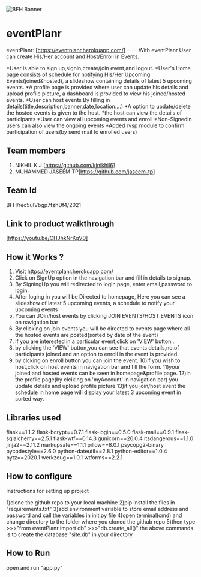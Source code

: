 ![BFH Banner](https://trello-attachments.s3.amazonaws.com/542e9c6316504d5797afbfb9/542e9c6316504d5797afbfc1/39dee8d993841943b5723510ce663233/Frame_19.png)
# eventPlanr
eventPlanr: [https://eventplanr.herokuapp.com/]
-----With eventPlanr User can create His/Her account and Host/Enroll in Events.

*User is able to sign up,signin,create/join event,and logout.
*User's Home page consists of schedule for notifying His/Her Upcoming Events(joined&hosted),
      a slideshow containing details of latest 5 upcoming events.
*A profile page is provided where user can update his details and upload profile picture,
      a dashboard is provided to view his joined/hosted events.
*User can host events By filling in details(title,description,banner,date,location....)
*A option to update/delete the hosted events is given to the host.
*the host can view the details of participants 
*User can view all upcoming events and enroll 
*Non-Signedin users can also view the ongoing events
*Added rvsp module to confirm participation of users(by send mail to enrolled users)


## Team members
1. NIKHIL K J [https://github.com/kjnikhil6]
2. MUHAMMED JASEEM TP[https://github.com/jaseem-tp]
## Team Id
 BFH/rec5uIVbgp7fzhDf4/2021
## Link to product walkthrough
[https://youtu.be/CHJhkNrKqV0]
## How it Works ?
1) Visit  https://eventplanr.herokuapp.com/
2) Click on SignUp option in the navigation  bar and fill in details to signup.
3) By SigningUp you will redirected to login page, enter email,password to login.
4) After loging in you will be Directed to homepage,
       Here you can see a slideshow of latest 5 upcoming events,
       a schedule to notify your upcoming events
5) You can JOin/host events by clicking JOIN EVENTS/HOST EVENTS icon on navigation bar
6) By clicking on join events you will be directed to events page where all the hosted events are posted(sorted by date of the event)
7) if you are interested in a particular event,click on 'VIEW' button .
8) by clicking the 'VIEW' button,you  can see that events details,no.of participants joined
     and an option to enroll in the event is provided.
9) by clcking on enroll button you can join the event.
10)if you wish to host,click on host events in navigation bar and fill the form.
11)your joined and hosted events can be seen in homepage&profile page.
12)in the profile page(by clciking on 'myAccount' in navigation bar) you update details and upload profile picture
13)if you join/host event the schedule in home page will display your latest 3 upcoming event in sorted way.
## Libraries used
flask==1.1.2
flask-bcrypt==0.7.1
flask-login==0.5.0
flask-mail==0.9.1
flask-sqlalchemy==2.5.1
flask-wtf==0.14.3
gunicorn==20.0.4
itsdangerous==1.1.0
jinja2==2.11.2
markupsafe==1.1.1
pillow==8.0.1
psycopg2-binary
pycodestyle==2.6.0
python-dateutil==2.8.1
python-editor==1.0.4
pytz==2020.1
werkzeug==1.0.1
wtforms==2.2.1
## How to configure
Instructions for setting up project

1)clone the github repo to your local machine
2)pip install the files in "requirements.txt"
3)add environment variable to store email address and password and call the variables in init.py file
4)open terminal(cmd) and change directory to the folder where you cloned the github repo
5)then type 
    >>>"from eventPlanr import db"
    >>>"db.create_all()"
  the above commands is to create the database "site.db" in your directory


## How to Run
open and run "app.py"


